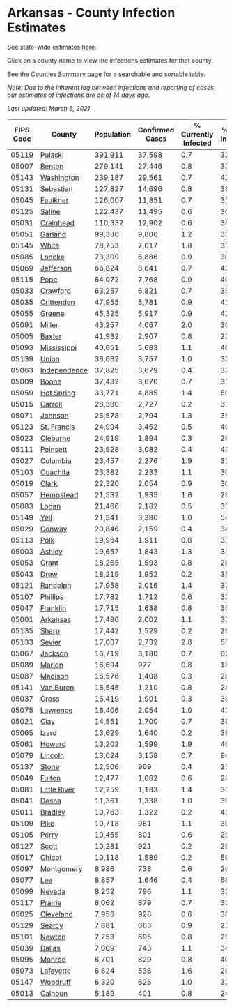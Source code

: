 # Arkansas - County Infection Estimates

See state-wide estimates [here](/infections/us-ar).

Click on a county name to view the infections estimates for that county.

See the [Counties Summary](/infections/summary-counties) page for a searchable and sortable table.

*Note: Due to the inherent lag between infections and reporting of cases, our estimates of infections are as of 14 days ago.*

*Last updated: March 6, 2021*

|   FIPS Code |                       County |   Population |   Confirmed Cases |   % Currently Infected |   % Total Infected |
|-------------|------------------------------|--------------|-------------------|------------------------|--------------------|
|       05119 |           [Pulaski](pulaski) |      391,911 |            37,598 |                    0.7 |               32.2 |
|       05007 |             [Benton](benton) |      279,141 |            27,446 |                    0.8 |               33.0 |
|       05143 |     [Washington](washington) |      239,187 |            29,561 |                    0.7 |               42.0 |
|       05131 |       [Sebastian](sebastian) |      127,827 |            14,696 |                    0.8 |               38.2 |
|       05045 |         [Faulkner](faulkner) |      126,007 |            11,851 |                    0.7 |               31.2 |
|       05125 |             [Saline](saline) |      122,437 |            11,495 |                    0.6 |               30.9 |
|       05031 |       [Craighead](craighead) |      110,332 |            12,902 |                    0.6 |               38.8 |
|       05051 |           [Garland](garland) |       99,386 |             9,806 |                    1.2 |               32.5 |
|       05145 |               [White](white) |       78,753 |             7,617 |                    1.8 |               31.1 |
|       05085 |             [Lonoke](lonoke) |       73,309 |             6,886 |                    0.9 |               30.5 |
|       05069 |       [Jefferson](jefferson) |       66,824 |             8,641 |                    0.7 |               43.9 |
|       05115 |                 [Pope](pope) |       64,072 |             7,768 |                    0.9 |               40.8 |
|       05033 |         [Crawford](crawford) |       63,257 |             6,821 |                    0.7 |               35.4 |
|       05035 |     [Crittenden](crittenden) |       47,955 |             5,781 |                    0.9 |               41.6 |
|       05055 |             [Greene](greene) |       45,325 |             5,917 |                    0.9 |               42.8 |
|       05091 |             [Miller](miller) |       43,257 |             4,067 |                    2.0 |               30.5 |
|       05005 |             [Baxter](baxter) |       41,932 |             2,907 |                    0.8 |               22.4 |
|       05093 |   [Mississippi](mississippi) |       40,651 |             5,683 |                    1.1 |               46.8 |
|       05139 |               [Union](union) |       38,682 |             3,757 |                    1.0 |               32.2 |
|       05063 | [Independence](independence) |       37,825 |             3,679 |                    0.4 |               32.5 |
|       05009 |               [Boone](boone) |       37,432 |             3,670 |                    0.7 |               31.9 |
|       05059 |     [Hot Spring](hot-spring) |       33,771 |             4,885 |                    1.4 |               50.1 |
|       05015 |           [Carroll](carroll) |       28,380 |             2,727 |                    0.2 |               31.9 |
|       05071 |           [Johnson](johnson) |       26,578 |             2,794 |                    1.3 |               35.6 |
|       05123 |   [St. Francis](st.-francis) |       24,994 |             3,452 |                    0.5 |               49.0 |
|       05023 |         [Cleburne](cleburne) |       24,919 |             1,894 |                    0.3 |               26.6 |
|       05111 |         [Poinsett](poinsett) |       23,528 |             3,082 |                    0.4 |               43.5 |
|       05027 |         [Columbia](columbia) |       23,457 |             2,276 |                    1.9 |               31.3 |
|       05103 |         [Ouachita](ouachita) |       23,382 |             2,233 |                    1.1 |               30.9 |
|       05019 |               [Clark](clark) |       22,320 |             2,054 |                    0.9 |               30.6 |
|       05057 |       [Hempstead](hempstead) |       21,532 |             1,935 |                    1.8 |               29.2 |
|       05083 |               [Logan](logan) |       21,466 |             2,182 |                    0.5 |               33.7 |
|       05149 |                 [Yell](yell) |       21,341 |             3,380 |                    1.0 |               54.9 |
|       05029 |             [Conway](conway) |       20,846 |             2,159 |                    0.4 |               34.2 |
|       05113 |                 [Polk](polk) |       19,964 |             1,911 |                    0.8 |               31.3 |
|       05003 |             [Ashley](ashley) |       19,657 |             1,843 |                    1.3 |               31.2 |
|       05053 |               [Grant](grant) |       18,265 |             1,593 |                    0.8 |               28.7 |
|       05043 |                 [Drew](drew) |       18,219 |             1,952 |                    0.2 |               35.8 |
|       05121 |         [Randolph](randolph) |       17,958 |             2,016 |                    1.4 |               37.0 |
|       05107 |         [Phillips](phillips) |       17,782 |             1,712 |                    0.6 |               32.2 |
|       05047 |         [Franklin](franklin) |       17,715 |             1,638 |                    0.8 |               30.2 |
|       05001 |         [Arkansas](arkansas) |       17,486 |             2,002 |                    1.1 |               37.4 |
|       05135 |               [Sharp](sharp) |       17,442 |             1,529 |                    0.2 |               29.0 |
|       05133 |             [Sevier](sevier) |       17,007 |             2,732 |                    2.8 |               55.6 |
|       05067 |           [Jackson](jackson) |       16,719 |             3,180 |                    0.7 |               62.0 |
|       05089 |             [Marion](marion) |       16,694 |               977 |                    0.8 |               18.8 |
|       05087 |           [Madison](madison) |       16,576 |             1,408 |                    0.3 |               28.8 |
|       05141 |       [Van Buren](van-buren) |       16,545 |             1,210 |                    0.8 |               24.5 |
|       05037 |               [Cross](cross) |       16,419 |             1,901 |                    0.3 |               38.7 |
|       05075 |         [Lawrence](lawrence) |       16,406 |             2,054 |                    1.0 |               41.5 |
|       05021 |                 [Clay](clay) |       14,551 |             1,700 |                    0.7 |               38.3 |
|       05065 |               [Izard](izard) |       13,629 |             1,640 |                    0.2 |               39.4 |
|       05061 |             [Howard](howard) |       13,202 |             1,599 |                    1.9 |               40.4 |
|       05079 |           [Lincoln](lincoln) |       13,024 |             3,158 |                    0.7 |               94.1 |
|       05137 |               [Stone](stone) |       12,506 |               969 |                    0.4 |               25.7 |
|       05049 |             [Fulton](fulton) |       12,477 |             1,082 |                    0.6 |               28.4 |
|       05081 | [Little River](little-river) |       12,259 |             1,183 |                    1.4 |               31.8 |
|       05041 |               [Desha](desha) |       11,361 |             1,338 |                    1.0 |               39.4 |
|       05011 |           [Bradley](bradley) |       10,763 |             1,322 |                    0.2 |               41.9 |
|       05109 |                 [Pike](pike) |       10,718 |               981 |                    1.1 |               30.4 |
|       05105 |               [Perry](perry) |       10,455 |               801 |                    0.6 |               25.2 |
|       05127 |               [Scott](scott) |       10,281 |               921 |                    0.2 |               29.6 |
|       05017 |             [Chicot](chicot) |       10,118 |             1,589 |                    0.2 |               56.3 |
|       05097 |     [Montgomery](montgomery) |        8,986 |               738 |                    0.6 |               26.7 |
|       05077 |                   [Lee](lee) |        8,857 |             1,646 |                    0.4 |               68.1 |
|       05099 |             [Nevada](nevada) |        8,252 |               796 |                    1.1 |               32.3 |
|       05117 |           [Prairie](prairie) |        8,062 |               879 |                    0.7 |               35.7 |
|       05025 |       [Cleveland](cleveland) |        7,956 |               928 |                    0.6 |               38.6 |
|       05129 |             [Searcy](searcy) |        7,881 |               663 |                    0.9 |               27.9 |
|       05101 |             [Newton](newton) |        7,753 |               695 |                    0.8 |               29.9 |
|       05039 |             [Dallas](dallas) |        7,009 |               743 |                    1.1 |               34.8 |
|       05095 |             [Monroe](monroe) |        6,701 |               829 |                    0.8 |               40.4 |
|       05073 |       [Lafayette](lafayette) |        6,624 |               536 |                    1.6 |               26.2 |
|       05147 |         [Woodruff](woodruff) |        6,320 |               626 |                    1.0 |               32.2 |
|       05013 |           [Calhoun](calhoun) |        5,189 |               401 |                    0.8 |               24.9 |